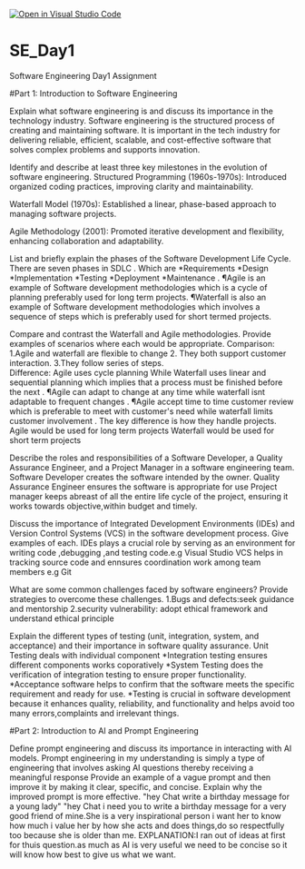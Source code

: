 [![Open in Visual Studio Code](https://classroom.github.com/assets/open-in-vscode-2e0aaae1b6195c2367325f4f02e2d04e9abb55f0b24a779b69b11b9e10269abc.svg)](https://classroom.github.com/online_ide?assignment_repo_id=16289935&assignment_repo_type=AssignmentRepo)
# SE_Day1
Software Engineering Day1 Assignment

#Part 1: Introduction to Software Engineering


Explain what software engineering is and discuss its importance in the technology industry.
Software engineering is the structured process of creating and maintaining software. It is important in the tech industry for delivering reliable, efficient, scalable, and cost-effective software that solves complex problems and supports innovation.



Identify and describe at least three key milestones in the evolution of software engineering.
Structured Programming (1960s-1970s): Introduced organized coding practices, improving clarity and maintainability.

Waterfall Model (1970s): Established a linear, phase-based approach to managing software projects.

Agile Methodology (2001): Promoted iterative development and flexibility, enhancing collaboration and adaptability.

List and briefly explain the phases of the Software Development Life Cycle.
 There are seven phases in SDLC . Which are *Requirements *Design *Implementation *Testing *Deployment *Maintenance . ¶Agile is  an example of Software development methodologies which is a cycle of planning preferably used for long term projects.  ¶Waterfall is also an example of Software development methodologies which involves a sequence of steps which is preferably used for short termed projects.


Compare and contrast the Waterfall and Agile methodologies. Provide examples of scenarios where each would be appropriate.
 Comparison: 1.Agile and waterfall are flexible to change    2. They both support customer interaction.             3.They follow series of steps.                   
Difference: Agile uses cycle planning While Waterfall uses linear and sequential planning which implies that a process must be finished before the next .           ¶Agile can adapt to change at any time while waterfall isnt adaptable to frequent changes .            ¶Agile accept time to time customer review which is preferable to meet with customer's need while   waterfall limits customer involvement .
The key difference is how  they handle projects.
Agile would be used for long term projects
Waterfall would be used for short term projects


Describe the roles and responsibilities of a Software Developer, a Quality Assurance Engineer, and a Project Manager in a software engineering team.
Software Developer creates the software intended by the owner.
Quality Assurance Engineer ensures the software is appropriate for use 
Project manager keeps abreast of all the entire life cycle of the project, ensuring it works towards objective,within budget and timely.

Discuss the importance of Integrated Development Environments (IDEs) and Version Control Systems (VCS) in the software development process. Give examples of each.
IDEs plays a crucial role by serving as an environment for writing code ,debugging ,and testing code.e.g Visual Studio
VCS helps in tracking source code and ennsures coordination work  among team members e.g Git 

What are some common challenges faced by software engineers? Provide strategies to overcome these challenges.
1.Bugs and defects:seek guidance and mentorship
2.security vulnerability: adopt ethical framework and understand ethical principle


Explain the different types of testing (unit, integration, system, and acceptance) and their importance in software quality assurance.
Unit Testing deals with individual component
*Integration testing ensures different components works coporatively
*System Testing does the verification of integration testing to ensure proper functionality.
*Acceptance software helps to confirm that the software meets the specific requirement and ready for use.
*Testing is crucial in software development because it enhances quality, reliability, and functionality and helps avoid too many errors,complaints and irrelevant things.

#Part 2: Introduction to AI and Prompt Engineering


Define prompt engineering and discuss its importance in interacting with AI models.
Prompt engineering in my understanding is simply a type of engineering that involves asking AI questions thereby receiving a meaningful response
Provide an example of a vague prompt and then improve it by making it clear, specific, and concise. Explain why the improved prompt is more effective.
"hey Chat write a birthday message for a young lady"
"hey Chat i need you to write a birthday message for a very good friend of mine.She is a very inspirational person i want her to know how much i value her by how she acts and does things,do so respectfully too because she is older than me.
EXPLANATION:I ran out of ideas at first for thuis question.as much as AI is very useful we need to be concise so it will know how best to give us what we want.
